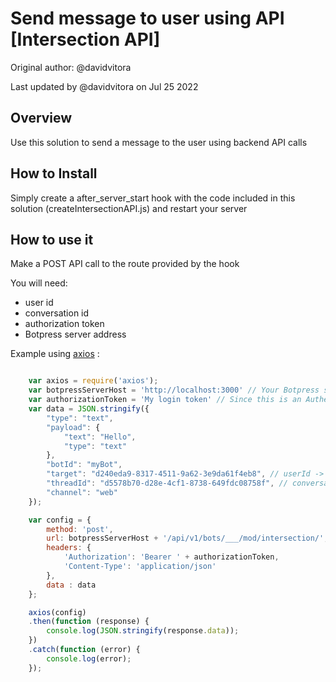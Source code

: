 # Send message to user using API [Intersection API]

Original author: @davidvitora

Last updated by @davidvitora on Jul 25 2022

## Overview

Use this solution to send a message to the user using backend API calls

## How to Install

Simply create a after_server_start hook with the code included in this solution (createIntersectionAPI.js) and restart your server

## How to use it

Make a POST API call to the route provided by the hook

You will need:

- user id
- conversation id
- authorization token
- Botpress server address


Example using [axios](https://www.npmjs.com/package/axios) : 

````javascript

    var axios = require('axios');
    var botpressServerHost = 'http://localhost:3000' // Your Botpress server host
    var authorizationToken = 'My login token' // Since this is an Authenticated route, you will first need to call the Botpress login route and get a token
    var data = JSON.stringify({
        "type": "text",
        "payload": {
            "text": "Hello",
            "type": "text"
        },
        "botId": "myBot",
        "target": "d240eda9-8317-4511-9a62-3e9da61f4eb8", // userId -> This will be available in your event
        "threadId": "d5578b70-d28e-4cf1-8738-649fdc08758f", // conversationId ->  This will be available in your event
        "channel": "web"
    });

    var config = {
        method: 'post',
        url: botpressServerHost + '/api/v1/bots/___/mod/intersection/',
        headers: { 
            'Authorization': 'Bearer ' + authorizationToken, 
            'Content-Type': 'application/json'
        },
        data : data
    };

    axios(config)
    .then(function (response) {
        console.log(JSON.stringify(response.data));
    })
    .catch(function (error) {
        console.log(error);
    });

````

